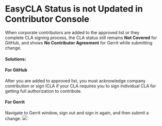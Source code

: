# EasyCLA Status is not Updated in Contributor Console

When corporate contributors are added to the approved list or they complete CLA signing process, the CLA status still remains **Not Covered** for GitHub, and shows **No Contributor Agreement** for Gerrit while submitting change.

#### Solutions: <a href="#solutions" id="solutions"></a>

#### For GitHub <a href="#for-github" id="for-github"></a>

After you are added to approved list, you must acknowledge company contribution or sign ICLA if your CLA requires you to sign individual CLA for getting full authorization to contribute.

#### For Gerrit <a href="#for-gerrit" id="for-gerrit"></a>

Navigate to Gerrit window, sign out and sign in again, and then submit a change. ![](https://firebasestorage.googleapis.com/v0/b/gitbook-28427.appspot.com/o/assets%2F-M2DCN9UgoRgMEkgnLyP%2F-MUINUiyLM\_NbydykPGA%2F-MUJa11MIW3AXWSYG-tS%2Fsignout%20gerrit.png?alt=media\&token=98ed7f9d-14ee-4015-9c48-0d87294a15ad)
